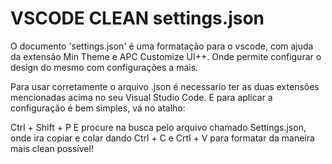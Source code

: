 # VSCODE CLEAN settings.json
O documento 'settings.json' é uma formatação para o vscode, com ajuda da extensão Min Theme e APC Customize UI++. Onde permite configurar o design do mesmo com configurações a mais.

Para usar corretamente o arquivo .json é necessario ter as duas extensões mencionadas acima no seu Visual Studio Code. E para aplicar a configuração é bem simples, vá no atalho:

Ctrl + Shift + P  E procure na busca pelo arquivo chamado Settings.json, onde ira copiar e colar dando Ctrl + C e Crtl + V para formatar da maneira mais clean possível!
